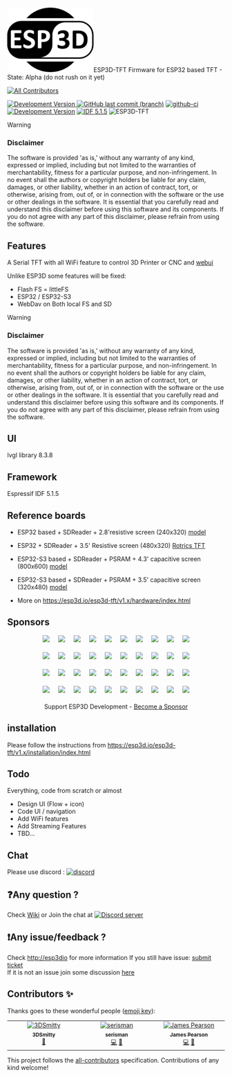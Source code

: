 <span align="left"><img src="https://github.com/luc-github/ESP3D-TFT/blob/main/resources/logo/ESP3D.png" width="200px"/></span><span align="left">ESP3D-TFT Firmware for ESP32 based TFT - State: Alpha (do not rush on it yet)</span>    
<!-- ALL-CONTRIBUTORS-BADGE:START - Do not remove or modify this section -->
[![All Contributors](https://img.shields.io/badge/all_contributors-3-orange.svg?style=flat-square)](#contributors-)
<!-- ALL-CONTRIBUTORS-BADGE:END -->

[![Development Version](https://img.shields.io/badge/Dev-v1.0-yellow?style=plastic) ![GitHub last commit (branch)](https://img.shields.io/github/last-commit/luc-github/ESP3D-TFT/main?style=plastic)](https://github.com/luc-github/ESP3D-TFT/tree/main) [![github-ci](https://github.com/luc-github/ESP3D-TFT/workflows/build-ci/badge.svg)](https://github.com/luc-github/ESP3D-TFT/actions/workflows/build-ci.yml) [![Development  Version](https://img.shields.io/badge/Dev-v3.0-yellow?style=plastic&label=WebUI&logo=Preact)](https://github.com/luc-github/ESP3D-WEBUI/tree/3.0) [![IDF 5.1.5](https://img.shields.io/badge/IDF-v5.1.5-blue?style=plastic&label=IDF&logo=espressif)](https://github.com/espressif/esp-idf)
![ESP3D-TFT](https://img.shields.io/badge/dynamic/json?label=ESP3D-TFT&query=$.version&url=https://raw.githubusercontent.com/luc-github/ESP3D-TFT/refs/heads/main/info.json)

> [!WARNING]
>### Disclaimer
> The software is provided 'as is,' without any warranty of any kind, expressed or implied, including but not limited to the warranties of merchantability, fitness for a particular purpose, and non-infringement. In no event shall the authors or copyright holders be liable for any claim, damages, or other liability, whether in an action of contract, tort, or otherwise, arising from, out of, or in connection with the software or the use or other dealings in the software.
>It is essential that you carefully read and understand this disclaimer before using this software and its components. If you do not agree with any part of this disclaimer, please refrain from using the software.  

## Features
A Serial TFT with all WiFi feature to control 3D Printer or CNC and [webui](https://githubcom/luc-github/ESP3D-WEBUI)

Unlike ESP3D some features will be fixed:
* Flash FS = littleFS
* ESP32 / ESP32-S3
* WebDav on Both local FS and SD

> [!WARNING]
>### Disclaimer
> The software is provided 'as is,' without any warranty of any kind, expressed or implied, including but not limited to the warranties of merchantability, fitness for a particular purpose, and non-infringement. In no event shall the authors or copyright holders be liable for any claim, damages, or other liability, whether in an action of contract, tort, or otherwise, arising from, out of, or in connection with the software or the use or other dealings in the software.
>It is essential that you carefully read and understand this disclaimer before using this software and its components. If you do not agree with any part of this disclaimer, please refrain from using the software.  

## UI

lvgl library 8.3.8

## Framework

Espressif IDF 5.1.5 

## Reference boards

* ESP32 based + SDReader + 2.8'resistive screen (240x320) [model](https://www.aliexpress.com/item/3256804315935867.html)
* ESP32 + SDReader + 3.5' Resistive screen (480x320) [Rotrics TFT](https://rotrics.com/products/3-5-inch-touchscreen)
* ESP32-S3 based + SDReader + PSRAM + 4.3' capacitive screen  (800x600) [model](https://www.aliexpress.com/item/1005003814428825.html)
* ESP32-S3 based + SDReader + PSRAM + 3.5' capacitive screen (320x480) [model](https://www.aliexpress.com/item/1005004309826174.html)

* More on https://esp3d.io/esp3d-tft/v1.x/hardware/index.html

## Sponsors 
<div align="center">
   <div style="display:flex; flex-wrap:wrap; gap:20px; justify-content:center; margin-bottom:20px">
       <a href="https://luc-github.github.io/sponsors/esp3d-tft/diamond-0.html" target="_blank" rel="noopener noreferrer"><img src="https://luc-github.github.io/sponsors/esp3d-tft/diamond-0.svg" style="max-width:400px; width:auto; height:auto"></a>
       <a href="https://luc-github.github.io/sponsors/esp3d-tft/diamond-1.html" target="_blank" rel="noopener noreferrer"><img src="https://luc-github.github.io/sponsors/esp3d-tft/diamond-1.svg" style="max-width:400px; width:auto; height:auto"></a>
       <a href="https://luc-github.github.io/sponsors/esp3d-tft/diamond-2.html" target="_blank" rel="noopener noreferrer"><img src="https://luc-github.github.io/sponsors/esp3d-tft/diamond-2.svg" style="max-width:400px; width:auto; height:auto"></a>
       <a href="https://luc-github.github.io/sponsors/esp3d-tft/diamond-3.html" target="_blank" rel="noopener noreferrer"><img src="https://luc-github.github.io/sponsors/esp3d-tft/diamond-3.svg" style="max-width:400px; width:auto; height:auto"></a>
       <a href="https://luc-github.github.io/sponsors/esp3d-tft/diamond-4.html" target="_blank" rel="noopener noreferrer"><img src="https://luc-github.github.io/sponsors/esp3d-tft/diamond-4.svg" style="max-width:400px; width:auto; height:auto"></a>
       <a href="https://luc-github.github.io/sponsors/esp3d-tft/diamond-5.html" target="_blank" rel="noopener noreferrer"><img src="https://luc-github.github.io/sponsors/esp3d-tft/diamond-5.svg" style="max-width:400px; width:auto; height:auto"></a>
       <a href="https://luc-github.github.io/sponsors/esp3d-tft/diamond-6.html" target="_blank" rel="noopener noreferrer"><img src="https://luc-github.github.io/sponsors/esp3d-tft/diamond-6.svg" style="max-width:400px; width:auto; height:auto"></a>
       <a href="https://luc-github.github.io/sponsors/esp3d-tft/diamond-7.html" target="_blank" rel="noopener noreferrer"><img src="https://luc-github.github.io/sponsors/esp3d-tft/diamond-7.svg" style="max-width:400px; width:auto; height:auto"></a>
       <a href="https://luc-github.github.io/sponsors/esp3d-tft/diamond-8.html" target="_blank" rel="noopener noreferrer"><img src="https://luc-github.github.io/sponsors/esp3d-tft/diamond-8.svg" style="max-width:400px; width:auto; height:auto"></a>
       <a href="https://luc-github.github.io/sponsors/esp3d-tft/diamond-9.html" target="_blank" rel="noopener noreferrer"><img src="https://luc-github.github.io/sponsors/esp3d-tft/diamond-9.svg" style="max-width:400px; width:auto; height:auto"></a>
   </div>
   <div style="display:flex; flex-wrap:wrap; gap:20px; justify-content:center; margin-bottom:20px">
       <a href="https://luc-github.github.io/sponsors/esp3d-tft/platinum-0.html" target="_blank" rel="noopener noreferrer"><img src="https://luc-github.github.io/sponsors/esp3d-tft/platinum-0.svg" style="max-width:400px; width:auto; height:auto"></a>
       <a href="https://luc-github.github.io/sponsors/esp3d-tft/platinum-1.html" target="_blank" rel="noopener noreferrer"><img src="https://luc-github.github.io/sponsors/esp3d-tft/platinum-1.svg" style="max-width:400px; width:auto; height:auto"></a>
       <a href="https://luc-github.github.io/sponsors/esp3d-tft/platinum-2.html" target="_blank" rel="noopener noreferrer"><img src="https://luc-github.github.io/sponsors/esp3d-tft/platinum-2.svg" style="max-width:400px; width:auto; height:auto"></a>
       <a href="https://luc-github.github.io/sponsors/esp3d-tft/platinum-3.html" target="_blank" rel="noopener noreferrer"><img src="https://luc-github.github.io/sponsors/esp3d-tft/platinum-3.svg" style="max-width:400px; width:auto; height:auto"></a>
       <a href="https://luc-github.github.io/sponsors/esp3d-tft/platinum-4.html" target="_blank" rel="noopener noreferrer"><img src="https://luc-github.github.io/sponsors/esp3d-tft/platinum-4.svg" style="max-width:400px; width:auto; height:auto"></a>
       <a href="https://luc-github.github.io/sponsors/esp3d-tft/platinum-5.html" target="_blank" rel="noopener noreferrer"><img src="https://luc-github.github.io/sponsors/esp3d-tft/platinum-5.svg" style="max-width:400px; width:auto; height:auto"></a>
       <a href="https://luc-github.github.io/sponsors/esp3d-tft/platinum-6.html" target="_blank" rel="noopener noreferrer"><img src="https://luc-github.github.io/sponsors/esp3d-tft/platinum-6.svg" style="max-width:400px; width:auto; height:auto"></a>
       <a href="https://luc-github.github.io/sponsors/esp3d-tft/platinum-7.html" target="_blank" rel="noopener noreferrer"><img src="https://luc-github.github.io/sponsors/esp3d-tft/platinum-7.svg" style="max-width:400px; width:auto; height:auto"></a>
       <a href="https://luc-github.github.io/sponsors/esp3d-tft/platinum-8.html" target="_blank" rel="noopener noreferrer"><img src="https://luc-github.github.io/sponsors/esp3d-tft/platinum-8.svg" style="max-width:400px; width:auto; height:auto"></a>
       <a href="https://luc-github.github.io/sponsors/esp3d-tft/platinum-9.html" target="_blank" rel="noopener noreferrer"><img src="https://luc-github.github.io/sponsors/esp3d-tft/platinum-9.svg" style="max-width:400px; width:auto; height:auto"></a>
   </div>
   <div style="display:flex; flex-wrap:wrap; gap:20px; justify-content:center; margin-bottom:20px">
       <a href="https://luc-github.github.io/sponsors/esp3d-tft/gold-0.html" target="_blank" rel="noopener noreferrer"><img src="https://luc-github.github.io/sponsors/esp3d-tft/gold-0.svg" style="max-width:400px; width:auto; height:auto"></a>
       <a href="https://luc-github.github.io/sponsors/esp3d-tft/gold-1.html" target="_blank" rel="noopener noreferrer"><img src="https://luc-github.github.io/sponsors/esp3d-tft/gold-1.svg" style="max-width:400px; width:auto; height:auto"></a>
       <a href="https://luc-github.github.io/sponsors/esp3d-tft/gold-2.html" target="_blank" rel="noopener noreferrer"><img src="https://luc-github.github.io/sponsors/esp3d-tft/gold-2.svg" style="max-width:400px; width:auto; height:auto"></a>
       <a href="https://luc-github.github.io/sponsors/esp3d-tft/gold-3.html" target="_blank" rel="noopener noreferrer"><img src="https://luc-github.github.io/sponsors/esp3d-tft/gold-3.svg" style="max-width:400px; width:auto; height:auto"></a>
       <a href="https://luc-github.github.io/sponsors/esp3d-tft/gold-4.html" target="_blank" rel="noopener noreferrer"><img src="https://luc-github.github.io/sponsors/esp3d-tft/gold-4.svg" style="max-width:400px; width:auto; height:auto"></a>
       <a href="https://luc-github.github.io/sponsors/esp3d-tft/gold-5.html" target="_blank" rel="noopener noreferrer"><img src="https://luc-github.github.io/sponsors/esp3d-tft/gold-5.svg" style="max-width:400px; width:auto; height:auto"></a>
       <a href="https://luc-github.github.io/sponsors/esp3d-tft/gold-6.html" target="_blank" rel="noopener noreferrer"><img src="https://luc-github.github.io/sponsors/esp3d-tft/gold-6.svg" style="max-width:400px; width:auto; height:auto"></a>
       <a href="https://luc-github.github.io/sponsors/esp3d-tft/gold-7.html" target="_blank" rel="noopener noreferrer"><img src="https://luc-github.github.io/sponsors/esp3d-tft/gold-7.svg" style="max-width:400px; width:auto; height:auto"></a>
       <a href="https://luc-github.github.io/sponsors/esp3d-tft/gold-8.html" target="_blank" rel="noopener noreferrer"><img src="https://luc-github.github.io/sponsors/esp3d-tft/gold-8.svg" style="max-width:400px; width:auto; height:auto"></a>
       <a href="https://luc-github.github.io/sponsors/esp3d-tft/gold-9.html" target="_blank" rel="noopener noreferrer"><img src="https://luc-github.github.io/sponsors/esp3d-tft/gold-9.svg" style="max-width:400px; width:auto; height:auto"></a>
   </div>
   <div style="display:flex; flex-wrap:wrap; gap:20px; justify-content:center; margin-bottom:20px">
       <a href="https://luc-github.github.io/sponsors/esp3d-tft/silver-0.html" target="_blank" rel="noopener noreferrer"><img src="https://luc-github.github.io/sponsors/esp3d-tft/silver-0.svg" style="max-width:400px; width:auto; height:auto"></a>
       <a href="https://luc-github.github.io/sponsors/esp3d-tft/silver-1.html" target="_blank" rel="noopener noreferrer"><img src="https://luc-github.github.io/sponsors/esp3d-tft/silver-1.svg" style="max-width:400px; width:auto; height:auto"></a>
       <a href="https://luc-github.github.io/sponsors/esp3d-tft/silver-2.html" target="_blank" rel="noopener noreferrer"><img src="https://luc-github.github.io/sponsors/esp3d-tft/silver-2.svg" style="max-width:400px; width:auto; height:auto"></a>
       <a href="https://luc-github.github.io/sponsors/esp3d-tft/silver-3.html" target="_blank" rel="noopener noreferrer"><img src="https://luc-github.github.io/sponsors/esp3d-tft/silver-3.svg" style="max-width:400px; width:auto; height:auto"></a>
       <a href="https://luc-github.github.io/sponsors/esp3d-tft/silver-4.html" target="_blank" rel="noopener noreferrer"><img src="https://luc-github.github.io/sponsors/esp3d-tft/silver-4.svg" style="max-width:400px; width:auto; height:auto"></a>
       <a href="https://luc-github.github.io/sponsors/esp3d-tft/silver-5.html" target="_blank" rel="noopener noreferrer"><img src="https://luc-github.github.io/sponsors/esp3d-tft/silver-5.svg" style="max-width:400px; width:auto; height:auto"></a>
       <a href="https://luc-github.github.io/sponsors/esp3d-tft/silver-6.html" target="_blank" rel="noopener noreferrer"><img src="https://luc-github.github.io/sponsors/esp3d-tft/silver-6.svg" style="max-width:400px; width:auto; height:auto"></a>
       <a href="https://luc-github.github.io/sponsors/esp3d-tft/silver-7.html" target="_blank" rel="noopener noreferrer"><img src="https://luc-github.github.io/sponsors/esp3d-tft/silver-7.svg" style="max-width:400px; width:auto; height:auto"></a>
       <a href="https://luc-github.github.io/sponsors/esp3d-tft/silver-8.html" target="_blank" rel="noopener noreferrer"><img src="https://luc-github.github.io/sponsors/esp3d-tft/silver-8.svg" style="max-width:400px; width:auto; height:auto"></a>
       <a href="https://luc-github.github.io/sponsors/esp3d-tft/silver-9.html" target="_blank" rel="noopener noreferrer"><img src="https://luc-github.github.io/sponsors/esp3d-tft/silver-9.svg" style="max-width:400px; width:auto; height:auto"></a>
   </div>
   Support ESP3D Development - <a href="https://esp3d.io/sponsors" target="_blank" rel="noopener noreferrer">Become a Sponsor</a>
</div>

## installation
Please follow the instructions from https://esp3d.io/esp3d-tft/v1.x/installation/index.html


## Todo

Everything, code from scratch or almost
* Design UI (Flow + icon)
* Code UI / navigation 
* Add WiFi features
* Add Streaming Features 
* TBD... 

## Chat

Please use discord : [![discord](https://img.shields.io/discord/752822148795596940?color=blue&label=discord&logo=discord)](https://discord.gg/Z4ujTwE)

## :question:Any question ?   
Check [Wiki](https://github.com/luc-github/ESP3D/wiki/Install-Instructions) or Join the chat at [![Discord server](https://img.shields.io/discord/752822148795596940?color=blue&label=discord&logo=discord)](https://discord.gg/Z4ujTwE)   

## :exclamation:Any issue/feedback ?    
Check [http://esp3dio](http://esp3dio) for more information
If you still have issue: [submit ticket](https://github.com/luc-github/ESP3D-TFT/issues)    
If it is not an issue join some discussion [here](https://github.com/luc-github/ESP3D-TFT/discussions)


## Contributors ✨

Thanks goes to these wonderful people ([emoji key](https://allcontributors.org/docs/en/emoji-key)):

<!-- ALL-CONTRIBUTORS-LIST:START - Do not remove or modify this section -->
<!-- prettier-ignore-start -->
<!-- markdownlint-disable -->
<table>
  <tbody>
    <tr>
      <td align="center" valign="top" width="14.28%"><a href="https://github.com/3DSmitty"><img src="https://avatars.githubusercontent.com/u/51137582?v=4?s=100" width="100px;" alt="3DSmitty"/><br /><sub><b>3DSmitty</b></sub></a><br /><a href="https://github.com/luc-github/ESP3D-TFT/commits?author=3DSmitty" title="Documentation">📖</a></td>
      <td align="center" valign="top" width="14.28%"><a href="https://github.com/serisman"><img src="https://avatars.githubusercontent.com/u/670207?v=4?s=100" width="100px;" alt="serisman"/><br /><sub><b>serisman</b></sub></a><br /><a href="https://github.com/luc-github/ESP3D-TFT/commits?author=serisman" title="Code">💻</a> <a href="#ideas-serisman" title="Ideas, Planning, & Feedback">🤔</a></td>
      <td align="center" valign="top" width="14.28%"><a href="https://github.com/jamespearson04"><img src="https://avatars.githubusercontent.com/u/26628667?v=4?s=100" width="100px;" alt="James Pearson"/><br /><sub><b>James Pearson</b></sub></a><br /><a href="https://github.com/luc-github/ESP3D-TFT/commits?author=jamespearson04" title="Code">💻</a> <a href="#ideas-jamespearson04" title="Ideas, Planning, & Feedback">🤔</a></td>
    </tr>
  </tbody>
</table>

<!-- markdownlint-restore -->
<!-- prettier-ignore-end -->

<!-- ALL-CONTRIBUTORS-LIST:END -->

This project follows the [all-contributors](https://github.com/all-contributors/all-contributors) specification. Contributions of any kind welcome!
